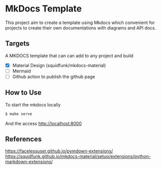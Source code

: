 # MkDocs Template

This project aim to create a template using Mkdocs which convenient for projects to create their own documentations with diagrams and API docs.

## Targets

A MKDOCS template that can
can add to any project and build 

- [x] Material Design (squidfunk/mkdocs-material)
- [ ] Mermaid
- [ ] Github action to publish the github page

## How to Use

To start the mkdocs locally

```sh
$ make serve
```

And the access <http://localhost:8000>


## References

https://facelessuser.github.io/pymdown-extensions/
https://squidfunk.github.io/mkdocs-material/setup/extensions/python-markdown-extensions/